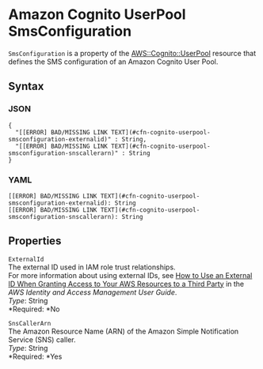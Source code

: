 # Amazon Cognito UserPool SmsConfiguration<a name="aws-properties-cognito-userpool-smsconfiguration"></a>

`SmsConfiguration` is a property of the [AWS::Cognito::UserPool](aws-resource-cognito-userpool.md) resource that defines the SMS configuration of an Amazon Cognito User Pool\.

## Syntax<a name="aws-properties-cognito-userpool-smsconfiguration-syntax"></a>

### JSON<a name="aws-properties-cognito-userpool-smsconfiguration-syntax.json"></a>

```
{
  "[[ERROR] BAD/MISSING LINK TEXT](#cfn-cognito-userpool-smsconfiguration-externalid)" : String,
  "[[ERROR] BAD/MISSING LINK TEXT](#cfn-cognito-userpool-smsconfiguration-snscallerarn)" : String
}
```

### YAML<a name="aws-properties-cognito-userpool-smsconfiguration-syntax.yaml"></a>

```
[[ERROR] BAD/MISSING LINK TEXT](#cfn-cognito-userpool-smsconfiguration-externalid): String
[[ERROR] BAD/MISSING LINK TEXT](#cfn-cognito-userpool-smsconfiguration-snscallerarn): String
```

## Properties<a name="aws-properties-cognito-userpool-smsconfiguration-properties"></a>

`ExternalId`  
The external ID used in IAM role trust relationships\.  
For more information about using external IDs, see [How to Use an External ID When Granting Access to Your AWS Resources to a Third Party](http://docs.aws.amazon.com/IAM/latest/UserGuide/id_roles_create_for-user_externalid.html) in the *AWS Identity and Access Management User Guide*\.  
*Type*: String  
*Required: *No

`SnsCallerArn`  
The Amazon Resource Name \(ARN\) of the Amazon Simple Notification Service \(SNS\) caller\.  
*Type*: String  
*Required: *Yes